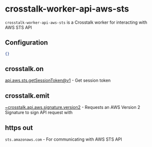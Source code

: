 crosstalk-worker-api-aws-sts
============================

`crosstalk-worker-api-aws-sts` is a Crosstalk worker for interacting with AWS STS API

## Configuration

```json
{}
```

## crosstalk.on

[api.aws.sts.getSessionToken@v1](https://github.com/crosstalk/crosstalk-worker-api-aws-sts/wiki/api.aws.sts.getSessionToken@v1) - Get session token

## crosstalk.emit

[~crosstalk.api.aws.signature.version2](https://github.com/crosstalk/crosstalk-worker-api-aws-signature-version2/wiki/api.aws.signature.version2) - Requests an AWS Version 2 Signature to sign API request with

## https out

`sts.amazonaws.com` - For communicating with AWS STS API

